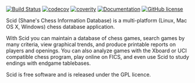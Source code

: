 [![Build Status](https://travis-ci.org/benini/scid.svg?branch=github)](https://travis-ci.org/benini/scid)
[![codecov](https://codecov.io/gh/benini/scid/branch/github/graph/badge.svg)](https://codecov.io/gh/benini/scid)
[![coverity](https://scan.coverity.com/projects/14455/badge.svg)](https://scan.coverity.com/projects/benini-scid)
[![Documentation](https://img.shields.io/badge/docs-doxygen-blue.svg)](http://scid.sourceforge.net/doxygen/html/files.html)
[![GitHub license](https://img.shields.io/badge/license-GPL-blue.svg)](https://sourceforge.net/p/scid/code/ci/master/tree/COPYING)

Scid (Shane's Chess Information Database) is a multi-platform (Linux, Mac OS X, Windows) chess database application.

With Scid you can maintain a database of chess games, search games by many criteria, view graphical trends, and produce printable reports on players and openings. You can also analyze games with the Xboard or UCI compatible chess program, play online on FICS, and even use Scid to study endings with endgame tablebases.

Scid is free software and is released under the GPL licence.
